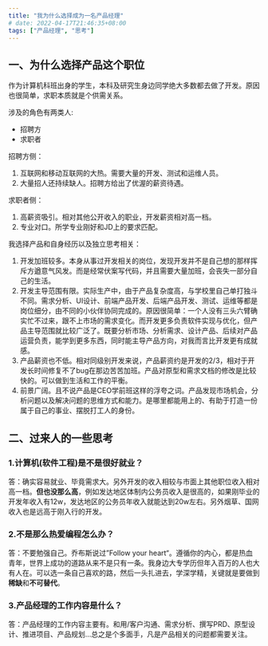 ```yaml
---
title: "我为什么选择成为一名产品经理"
# date: 2022-04-17T21:46:35+08:00
tags: ["产品经理", "思考"]
---
```


## 一、为什么选择产品这个职位
作为计算机科班出身的学生，本科及研究生身边同学绝大多数都去做了开发。原因也很简单，求职本质就是个供需关系。

涉及的角色有两类人:
- 招聘方
- 求职者

招聘方侧：
1. 互联网和移动互联网的大热。需要大量的开发、测试和运维人员。
2. 大量招人还持续缺人。招聘方给出了优渥的薪资待遇。

求职者侧：
1. 高薪资吸引。相对其他公开收入的职业，开发薪资相对高一档。
2. 专业对口。所学专业刚好和JD上的要求匹配。

我选择产品和自身经历以及独立思考相关：
1. 开发加班较多。本身从事过开发相关的岗位，发现开发并不是自己想的那样挥斥方遒意气风发。而是经常伏案写代码，并且需要大量加班，会丧失一部分自己的生活。
2. 开发主导范围有限。实际生产中，由于产品复杂度高，与学校里自己单打独斗不同。需求分析、UI设计、前端产品开发、后端产品开发、测试、运维等都是岗位细分，由不同的小伙伴协同完成的。原因很简单：一个人没有三头六臂确实忙不过来，跟不上市场的需求变化。而开发更多负责软件实现与优化，但产品主导范围就比较广泛了。既要分析市场、分析需求、设计产品、后续对产品运营负责，能学到更多东西，同时能主导产品方向，对我而言比开发更有成就感。
3. 产品薪资也不低。相对同级别开发来说，产品薪资约是开发的2/3，相对于开发长时间修复不了bug在那边苦苦加班。产品对原型和需求文档的修改是比较快的。可以做到生活和工作的平衡。
4. 前景广阔。且不说产品是CEO学前班这样的浮夸之词。产品发现市场机会，分析问题以及解决问题的思维方式和能力。是哪里都能用上的、有助于打造一份属于自己的事业、摆脱打工人的身份。


## 二、过来人的一些思考

### 1.计算机(软件工程)是不是很好就业？

答：确实容易就业、毕竟需求大。另外开发的收入相较与市面上其他职位收入相对高一档。**但也没那么高**，例如发达地区体制内公务员收入是很高的，如果刚毕业的开发年收入有12w，发达地区的公务员年收入就能达到20w左右。另外烟草、国网收入也是远高于刚入行的开发。

### 2.不是那么热爱编程怎么办？

答：不要勉强自己。乔布斯说过”Follow your heart“。遵循你的内心，都是热血青年，世界上成功的道路从来不是只有一条。我身边大专学历但年入百万的人也大有人在。可以选一条自己喜欢的路，然后一头扎进去，学深学精，关键就是要做到**稀缺**和**不可替代**。

### 3.产品经理的工作内容是什么？

答：产品经理的工作内容主要有。和用/客户沟通、需求分析、撰写PRD、原型设计、推进项目、产品规划...总之是个多面手，凡是产品相关的问题都需要关注。
